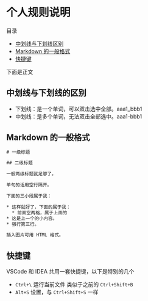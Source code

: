# 个人规则说明

目录

* [中划线与下划线区别](#中划线与下划线的区别)
* [Markdown 的一般格式](#Markdown的一般格式)
* [快捷键](#快捷键)

下面是正文

## 中划线与下划线的区别

* 下划线：是一个单词，可以双击选中全部。aaa1_bbb1
* 中划线：是多个单词，无法双击全部选中。aaa1-bbb1

## Markdown 的一般格式

``` txt
# 一级标题

## 二级标题

一般两级标题就足够了。

单句的话用空行隔开。

下面的三小段属于我：

* 这样就好了，下面的属于我：
  * 前面空两格，属于上面的
* 这是上一个的小内容。
* 强行第三行。

插入图片可用 HTML 格式。
```

## 快捷键

VSCode 和 IDEA 共用一套快捷键，以下是特别的几个

* `Ctrl+\` 运行当前文件 类似于之前的 `Ctrl+Shift+B`
* `Alt+S` 设置，与 `Ctrl+Shift+S` 一样
